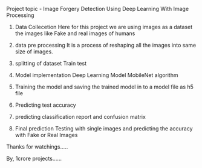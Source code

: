 Project topic - Image Forgery Detection Using Deep Learning With Image Processing 

1. Data Collecetion 
	Here for this project we are using images as a dataset 
	the images like Fake and real images of humans 

2. data pre processing 
	It is a process of reshaping all the images into same size of images. 

3. splitting of dataset 
	Train 
	test 

4. Model implementation 
	Deep Learning Model 
		MobileNet algorithm 

5. Training the model and saving the trained model in to a model file as h5 file 

6. Predicting test accuracy 

7. predicting classification report and confusion matrix 

8. Final prediction 
	Testing with single images and predicting the accuracy with Fake or Real Images 

Thanks for watchings.....

By, 
1crore projects......


